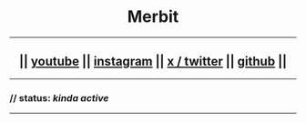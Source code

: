 <h1 align="center">Merbit</h1>

---

<h2 align="center">|| <a href="https://youtube.com/@merbitw">youtube</a> ||  <a href="https://instagram.com/merbitw">instagram</a> || <a href="https://twitter.com/merbitw">x / twitter</a> ||  <a href="https://github.com/merbit">github</a> ||</h2>

---

<h3>// status: <i>kinda active</i></h3>

---
